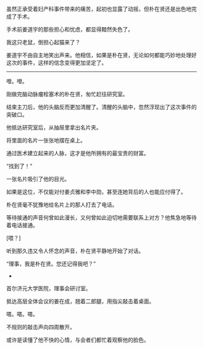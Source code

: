 虽然正承受着妇产科事件带来的痛苦，起初也显露了动摇，但朴在贤还是出色地完成了手术。

手术前姜道宇的那些担心和忧虑，都显得黯然失色了。

我这只老鼠，倒担心起猫来了？

姜道宇不由自主地笑出声来。他相信，如果是朴在贤，无论如何都能巧妙地处理好这次的事件，这样的信念变得更加坚定了。

***

噔。噔。

刚做完脑动脉瘤栓塞术的朴在贤，匆忙赶往研究室。

结束主刀后，他的头脑反而更加清醒了。清醒的头脑中，忽然浮现出了这次事件的突破口。

他抵达研究室后，从抽屉里拿出名片夹。

将里面的名片一张张地摆在桌上。

通过医术建立起来的人脉，这才是他所拥有的最宝贵的财富。

“找到了！”

一张名片吸引了他的目光。

如果是这位，不仅能对付姜贞雅和李中勋，甚至连她背后的人也能应付得了。

朴在贤毫不犹豫地给名片上的那人打去了电话。

等待接通的声音何曾如此漫长，又何曾如此迫切地需要联系上对方？他焦急地等待着电话接通。

[喂？]

听到那久违又令人怀念的声音，朴在贤平静地开始了对话。

“理事，我是朴在贤。您还记得我吧？”

*

首尔济元大学医院，理事会研讨室。

抵达高层全体会议的姜在成，翘着二郎腿，用指尖敲击着桌面。

嗒。嗒。嗒。

不规则的敲击声向四周散开。

或许是读懂了他不快的心情，与会者们都忙着观察他的脸色。